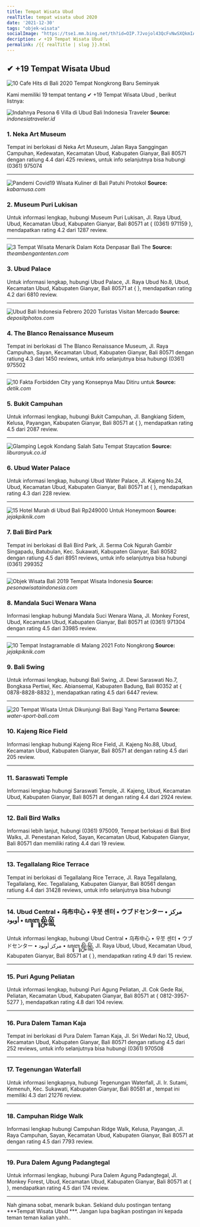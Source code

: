 ```yaml
---
title: Tempat Wisata Ubud 
realTitle: tempat wisata ubud 2020
date: '2021-12-30'
tags: "objek-wisata"
socialImage: "https://tse1.mm.bing.net/th?id=OIP.7Jvojol43QcFvNwSXQkmIAHaEL&amp;pid=15.1"
decription: ✔ +19 Tempat Wisata Ubud .
permalink: /{{ realTitle | slug }}.html
---
```


## ✔ +19 Tempat Wisata Ubud 

![10 Cafe Hits di Bali 2020 Tempat Nongkrong Baru Seminyak ](https://jejakpiknik.com/wp-content/uploads/2019/03/Mr.-Husky.jpg)



Kami memiliki 19 tempat tentang ✔ +19 Tempat Wisata Ubud , berikut listnya:



![Indahnya Pesona 6 Villa di Ubud Bali  Indonesia Traveler](https://tse4.mm.bing.net/th?id=OIP.2ov3kn8tl6cA4nlSJwkR7QHaE7&amp;pid=15.1)
**Source:** _indonesiatraveler.id_


### 1. Neka Art Museum



Tempat ini berlokasi di Neka Art Museum, Jalan Raya Sanggingan Campuhan, Kedewatan, Kecamatan Ubud, Kabupaten Gianyar, Bali 80571 dengan ratiung 4.4 dari 425 reviews, untuk info selanjutnya bisa hubungi (0361) 975074

---


![Pandemi Covid19 Wisata Kuliner di Bali Patuhi Protokol ](https://tse2.mm.bing.net/th?id=OIP.D141ZfFepK6ymModct9PtwHaDt&amp;pid=15.1)
**Source:** _kabarnusa.com_


### 2. Museum Puri Lukisan



Untuk informasi lengkap, hubungi Museum Puri Lukisan, Jl. Raya Ubud, Ubud, Kecamatan Ubud, Kabupaten Gianyar, Bali 80571 at { (0361) 971159 }, mendapatkan rating 4.2 dari 1287 review.

---


![3 Tempat Wisata Menarik Dalam Kota Denpasar Bali  The ](https://tse2.mm.bing.net/th?id=OIP.bZopX-XSsQJjVRrOUKfB-QHaDt&amp;pid=15.1)
**Source:** _theambengantenten.com_


### 3. Ubud Palace



Untuk informasi lengkap, hubungi Ubud Palace, Jl. Raya Ubud No.8, Ubud, Kecamatan Ubud, Kabupaten Gianyar, Bali 80571 at {  }, mendapatkan rating 4.2 dari 6810 review.

---


![Ubud Bali Indonesia Febrero 2020 Turistas Visitan Mercado ](https://tse2.mm.bing.net/th?id=OIP.ivKEG-QSW216LWiCHfDeygHaLz&amp;pid=15.1)
**Source:** _depositphotos.com_


### 4. The Blanco Renaissance Museum



Tempat ini berlokasi di The Blanco Renaissance Museum, Jl. Raya Campuhan, Sayan, Kecamatan Ubud, Kabupaten Gianyar, Bali 80571 dengan ratiung 4.3 dari 1450 reviews, untuk info selanjutnya bisa hubungi (0361) 975502

---


![10 Fakta Forbidden City yang Konsepnya Mau Ditiru untuk ](https://tse3.mm.bing.net/th?id=OIP._Z12Knf2xgBKJkNM1m0wywHaEK&amp;pid=15.1)
**Source:** _detik.com_


### 5. Bukit Campuhan



Untuk informasi lengkap, hubungi Bukit Campuhan, Jl. Bangkiang Sidem, Kelusa, Payangan, Kabupaten Gianyar, Bali 80571 at {  }, mendapatkan rating 4.5 dari 2087 review.

---


![Glamping Legok Kondang Salah Satu Tempat Staycation ](https://tse2.mm.bing.net/th?id=OIP.xCm3vIT_aYMCCK94fLdCzAHaJQ&amp;pid=15.1)
**Source:** _liburanyuk.co.id_


### 6. Ubud Water Palace



Untuk informasi lengkap, hubungi Ubud Water Palace, Jl. Kajeng No.24, Ubud, Kecamatan Ubud, Kabupaten Gianyar, Bali 80571 at {  }, mendapatkan rating 4.3 dari 228 review.

---


![15 Hotel Murah di Ubud Bali Rp249000 Untuk Honeymoon ](https://tse3.mm.bing.net/th?id=OIP.ABGe0uAyK6EIo0w84lfuHwHaEd&amp;pid=15.1)
**Source:** _jejakpiknik.com_


### 7. Bali Bird Park



Tempat ini berlokasi di Bali Bird Park, Jl. Serma Cok Ngurah Gambir Singapadu, Batubulan, Kec. Sukawati, Kabupaten Gianyar, Bali 80582 dengan ratiung 4.5 dari 8951 reviews, untuk info selanjutnya bisa hubungi (0361) 299352

---


![Objek Wisata Bali 2019  Tempat Wisata Indonesia](https://tse4.mm.bing.net/th?id=OIP.1nu8MOdDGBgB_irrSo5ergHaEz&amp;pid=15.1)
**Source:** _pesonawisataindonesia.com_


### 8. Mandala Suci Wenara Wana



Informasi lengkap hubungi Mandala Suci Wenara Wana, Jl. Monkey Forest, Ubud, Kecamatan Ubud, Kabupaten Gianyar, Bali 80571 at (0361) 971304 dengan rating 4.5 dari 33985 review.

---


![10 Tempat Instagramable di Malang 2021 Foto Nongkrong ](https://tse4.mm.bing.net/th?id=OIP.8UAIJnGQGGhJOtYDexuWRQHaEd&amp;pid=15.1)
**Source:** _jejakpiknik.com_


### 9. Bali Swing



Untuk informasi lengkap, hubungi Bali Swing, Jl. Dewi Saraswati No.7, Bongkasa Pertiwi, Kec. Abiansemal, Kabupaten Badung, Bali 80352 at { 0878-8828-8832 }, mendapatkan rating 4.5 dari 6447 review.

---


![20 Tempat Wisata Untuk Dikunjungi Bali Bagi Yang Pertama ](https://tse4.mm.bing.net/th?id=OIP.nBJ5P1jd8nvphi10VdU6aAHaD4&amp;pid=15.1)
**Source:** _water-sport-bali.com_


### 10. Kajeng Rice Field



Informasi lengkap hubungi Kajeng Rice Field, Jl. Kajeng No.88, Ubud, Kecamatan Ubud, Kabupaten Gianyar, Bali 80571 at  dengan rating 4.5 dari 205 review.

---


### 11. Saraswati Temple



Informasi lengkap hubungi Saraswati Temple, Jl. Kajeng, Ubud, Kecamatan Ubud, Kabupaten Gianyar, Bali 80571 at  dengan rating 4.4 dari 2924 review.

---


### 12. Bali Bird Walks



Informasi lebih lanjut, hubungi (0361) 975009, Tempat berlokasi di Bali Bird Walks, Jl. Penestanan Kelod, Sayan, Kecamatan Ubud, Kabupaten Gianyar, Bali 80571 dan memiliki rating 4.4 dari 19 review.

---


### 13. Tegallalang Rice Terrace



Tempat ini berlokasi di Tegallalang Rice Terrace, Jl. Raya Tegallalang, Tegallalang, Kec. Tegallalang, Kabupaten Gianyar, Bali 80561 dengan ratiung 4.4 dari 31428 reviews, untuk info selanjutnya bisa hubungi 

---


### 14. Ubud Central • 乌布中心 • 우붓 센터 • ウブドセンター • مركز أوبود • ꦲꦸꦧꦸꦢ꧀ꦕꦼꦤ꧀ꦠꦼꦂ



Untuk informasi lengkap, hubungi Ubud Central • 乌布中心 • 우붓 센터 • ウブドセンター • مركز أوبود • ꦲꦸꦧꦸꦢ꧀ꦕꦼꦤ꧀ꦠꦼꦂ, Jl. Raya Ubud, Ubud, Kecamatan Ubud, Kabupaten Gianyar, Bali 80571 at {  }, mendapatkan rating 4.9 dari 15 review.

---


### 15. Puri Agung Peliatan



Untuk informasi lengkap, hubungi Puri Agung Peliatan, Jl. Cok Gede Rai, Peliatan, Kecamatan Ubud, Kabupaten Gianyar, Bali 80571 at { 0812-3957-5277 }, mendapatkan rating 4.8 dari 104 review.

---


### 16. Pura Dalem Taman Kaja



Tempat ini berlokasi di Pura Dalem Taman Kaja, Jl. Sri Wedari No.12, Ubud, Kecamatan Ubud, Kabupaten Gianyar, Bali 80571 dengan ratiung 4.5 dari 252 reviews, untuk info selanjutnya bisa hubungi (0361) 970508

---


### 17. Tegenungan Waterfall



Untuk informasi lengkapnya, hubungi Tegenungan Waterfall, Jl. Ir. Sutami, Kemenuh, Kec. Sukawati, Kabupaten Gianyar, Bali 80581 at , tempat ini memiliki 4.3 dari 21276 review.

---


### 18. Campuhan Ridge Walk



Informasi lengkap hubungi Campuhan Ridge Walk, Kelusa, Payangan, Jl. Raya Campuhan, Sayan, Kecamatan Ubud, Kabupaten Gianyar, Bali 80571 at  dengan rating 4.5 dari 7793 review.

---


### 19. Pura Dalem Agung Padangtegal



Untuk informasi lengkap, hubungi Pura Dalem Agung Padangtegal, Jl. Monkey Forest, Ubud, Kecamatan Ubud, Kabupaten Gianyar, Bali 80571 at {  }, mendapatkan rating 4.5 dari 174 review.

---









Nah gimana sobat, menarik bukan. Sekiand dulu postingan tentang ***Tempat Wisata Ubud ***. Jangan lupa bagikan postingan ini kepada teman teman kalian yahh..
